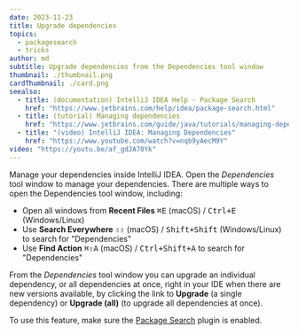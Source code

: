 ```yaml
---
date: 2023-11-23
title: Upgrade dependencies
topics:
  - packagesearch
  - tricks
author: md
subtitle: Upgrade dependencies from the Dependencies tool window
thumbnail: ./thumbnail.png
cardThumbnail: ./card.png
seealso:
  - title: (documentation) IntelliJ IDEA Help - Package Search
    href: "https://www.jetbrains.com/help/idea/package-search.html"
  - title: (tutorial) Managing dependencies
    href: "https://www.jetbrains.com/guide/java/tutorials/managing-dependencies/"
  - title: "(video) IntelliJ IDEA: Managing Dependencies"
    href: "https://www.youtube.com/watch?v=nqb9yAecM9Y"
video: "https://youtu.be/af_gdJA70Yk"
---
```


Manage your dependencies inside IntelliJ IDEA. Open the _Dependencies_ tool window to manage your dependencies. There are multiple ways to open the Dependencies tool window, including:

- Open all windows from **Recent Files** <kbd>⌘E</kbd> (macOS) / <kbd>Ctrl+E</kbd> (Windows/Linux)
- Use **Search Everywhere** <kbd>⇧⇧</kbd> (macOS) / <kbd>Shift+Shift</kbd> (Windows/Linux) to search for "Dependencies"
- Use **Find Action** <kbd>⌘⇧A</kbd> (macOS) / <kbd>Ctrl+Shift+A</kbd> to search for "Dependencies"

From the _Dependencies_ tool window you can upgrade an individual dependency, or all dependencies at once, right in your IDE when there are new versions available, by clicking the link to **Upgrade** (a single dependency) or **Upgrade (all)** (to upgrade all dependencies at once).

To use this feature, make sure the [Package Search](https://www.jetbrains.com/help/idea/package-search.html) plugin is enabled.
